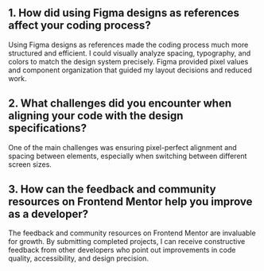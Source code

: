 ## 1. How did using Figma designs as references affect your coding process?

Using Figma designs as references made the coding process much more structured and efficient.
I could visually analyze spacing, typography, and colors to match the design system precisely.
Figma provided pixel values and component organization that guided my layout decisions and
reduced work.

## 2. What challenges did you encounter when aligning your code with the design specifications?

One of the main challenges was ensuring pixel-perfect alignment and spacing between elements,
especially when switching between different screen sizes.

## 3. How can the feedback and community resources on Frontend Mentor help you improve as a developer?

The feedback and community resources on Frontend Mentor are invaluable for growth.
By submitting completed projects, I can receive constructive feedback from other developers who
point out improvements in code quality, accessibility, and design precision.
